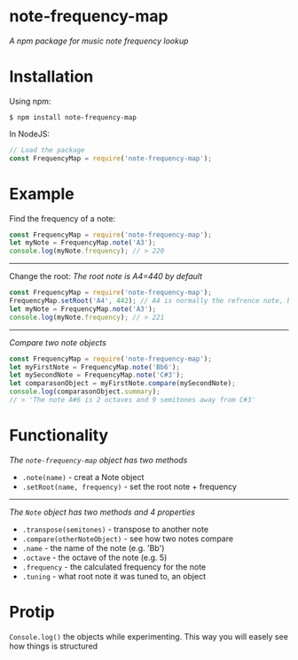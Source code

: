 # note-frequency-map

*A npm package for music note frequency lookup*

# Installation

Using npm:
```
$ npm install note-frequency-map
```

In NodeJS:
```js
// Load the package
const FrequencyMap = require('note-frequency-map');
```

# Example

Find the frequency of a note:
```js
const FrequencyMap = require('note-frequency-map');
let myNote = FrequencyMap.note('A3');
console.log(myNote.frequency); // > 220
```

---

Change the root:
*The root note is A4=440 by default*
```js
const FrequencyMap = require('note-frequency-map');
FrequencyMap.setRoot('A4', 442); // A4 is normally the refrence note, but any note works!
let myNote = FrequencyMap.note('A3');
console.log(myNote.frequency); // > 221
```

---

*Compare two note objects*
```js
const FrequencyMap = require('note-frequency-map');
let myFirstNote = FrequencyMap.note('Bb6');
let mySecondNote = FrequencyMap.note('C#3');
let comparasonObject = myFirstNote.compare(mySecondNote);
console.log(comparasonObject.summary);
// > 'The note A#6 is 2 octaves and 9 semitones away from C#3'
```

# Functionality

*The `note-frequency-map` object has two methods*
* `.note(name)` - creat a Note object
* `.setRoot(name, frequency)` - set the root note + frequency

---

*The `Note` object has two methods and 4 properties*
* `.transpose(semitones)` - transpose to another note
* `.compare(otherNoteObject)` - see how two notes compare
* `.name` - the name of the note (e.g. 'Bb')
* `.octave` - the octave of the note (e.g. 5)
* `.frequency` - the calculated frequency for the note
* `.tuning` - what root note it was tuned to, an object

# Protip

`Console.log()` the objects while experimenting. This way you will easely see how things is structured